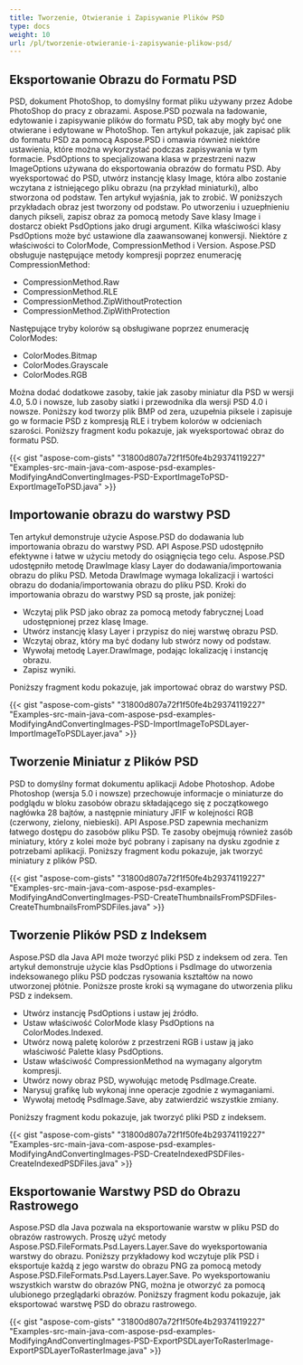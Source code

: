 ```yaml
---
title: Tworzenie, Otwieranie i Zapisywanie Plików PSD
type: docs
weight: 10
url: /pl/tworzenie-otwieranie-i-zapisywanie-plikow-psd/
---
```


## **Eksportowanie Obrazu do Formatu PSD**
PSD, dokument PhotoShop, to domyślny format pliku używany przez Adobe PhotoShop do pracy z obrazami. Aspose.PSD pozwala na ładowanie, edytowanie i zapisywanie plików do formatu PSD, tak aby mogły być one otwierane i edytowane w PhotoShop. Ten artykuł pokazuje, jak zapisać plik do formatu PSD za pomocą Aspose.PSD i omawia również niektóre ustawienia, które można wykorzystać podczas zapisywania w tym formacie. PsdOptions to specjalizowana klasa w przestrzeni nazw ImageOptions używana do eksportowania obrazów do formatu PSD. Aby wyeksportować do PSD, utwórz instancję klasy Image, która albo zostanie wczytana z istniejącego pliku obrazu (na przykład miniaturki), albo stworzona od podstaw. Ten artykuł wyjaśnia, jak to zrobić. W poniższych przykładach obraz jest tworzony od podstaw. Po utworzeniu i uzuepłnieniu danych pikseli, zapisz obraz za pomocą metody Save klasy Image i dostarcz obiekt PsdOptions jako drugi argument. Kilka właściwości klasy PsdOptions może być ustawione dla zaawansowanej konwersji. Niektóre z właściwości to ColorMode, CompressionMethod i Version. Aspose.PSD obsługuje następujące metody kompresji poprzez enumerację CompressionMethod:

- CompressionMethod.Raw
- CompressionMethod.RLE
- CompressionMethod.ZipWithoutProtection
- CompressionMethod.ZipWithProtection

Następujące tryby kolorów są obsługiwane poprzez enumerację ColorModes:

- ColorModes.Bitmap
- ColorModes.Grayscale
- ColorModes.RGB



Można dodać dodatkowe zasoby, takie jak zasoby miniatur dla PSD w wersji 4.0, 5.0 i nowsze, lub zasoby siatki i przewodnika dla wersji PSD 4.0 i nowsze. Poniższy kod tworzy plik BMP od zera, uzupełnia piksele i zapisuje go w formacie PSD z kompresją RLE i trybem kolorów w odcieniach szarości. Poniższy fragment kodu pokazuje, jak wyeksportować obraz do formatu PSD.



{{< gist "aspose-com-gists" "31800d807a72f1f50fe4b29374119227" "Examples-src-main-java-com-aspose-psd-examples-ModifyingAndConvertingImages-PSD-ExportImageToPSD-ExportImageToPSD.java" >}}
## **Importowanie obrazu do warstwy PSD**
Ten artykuł demonstruje użycie Aspose.PSD do dodawania lub importowania obrazu do warstwy PSD. API Aspose.PSD udostępniło efektywne i łatwe w użyciu metody do osiągnięcia tego celu. Aspose.PSD udostępniło metodę DrawImage klasy Layer do dodawania/importowania obrazu do pliku PSD. Metoda DrawImage wymaga lokalizacji i wartości obrazu do dodania/importowania obrazu do pliku PSD. Kroki do importowania obrazu do warstwy PSD są proste, jak poniżej:

- Wczytaj plik PSD jako obraz za pomocą metody fabrycznej Load udostępnionej przez klasę Image.
- Utwórz instancję klasy Layer i przypisz do niej warstwę obrazu PSD.
- Wczytaj obraz, który ma być dodany lub stwórz nowy od podstaw.
- Wywołaj metodę Layer.DrawImage, podając lokalizację i instancję obrazu.
- Zapisz wyniki.



Poniższy fragment kodu pokazuje, jak importować obraz do warstwy PSD.



{{< gist "aspose-com-gists" "31800d807a72f1f50fe4b29374119227" "Examples-src-main-java-com-aspose-psd-examples-ModifyingAndConvertingImages-PSD-ImportImageToPSDLayer-ImportImageToPSDLayer.java" >}}


## **Tworzenie Miniatur z Plików PSD**
PSD to domyślny format dokumentu aplikacji Adobe Photoshop. Adobe Photoshop (wersja 5.0 i nowsze) przechowuje informacje o miniaturze do podglądu w bloku zasobów obrazu składającego się z początkowego nagłówka 28 bajtów, a następnie miniatury JFIF w kolejności RGB (czerwony, zielony, niebieski). API Aspose.PSD zapewnia mechanizm łatwego dostępu do zasobów pliku PSD. Te zasoby obejmują również zasób miniatury, który z kolei może być pobrany i zapisany na dysku zgodnie z potrzebami aplikacji. Poniższy fragment kodu pokazuje, jak tworzyć miniatury z plików PSD.



{{< gist "aspose-com-gists" "31800d807a72f1f50fe4b29374119227" "Examples-src-main-java-com-aspose-psd-examples-ModifyingAndConvertingImages-PSD-CreateThumbnailsFromPSDFiles-CreateThumbnailsFromPSDFiles.java" >}}


## **Tworzenie Plików PSD z Indeksem**
Aspose.PSD dla Java API może tworzyć pliki PSD z indeksem od zera. Ten artykuł demonstruje użycie klas PsdOptions i PsdImage do utworzenia indeksowanego pliku PSD podczas rysowania kształtów na nowo utworzonej płótnie. Poniższe proste kroki są wymagane do utworzenia pliku PSD z indeksem.

- Utwórz instancję PsdOptions i ustaw jej źródło.
- Ustaw właściwość ColorMode klasy PsdOptions na ColorModes.Indexed.
- Utwórz nową paletę kolorów z przestrzeni RGB i ustaw ją jako właściwość Palette klasy PsdOptions.
- Ustaw właściwość CompressionMethod na wymagany algorytm kompresji.
- Utwórz nowy obraz PSD, wywołując metodę PsdImage.Create.
- Narysuj grafikę lub wykonaj inne operacje zgodnie z wymaganiami.
- Wywołaj metodę PsdImage.Save, aby zatwierdzić wszystkie zmiany.



Poniższy fragment kodu pokazuje, jak tworzyć pliki PSD z indeksem.



{{< gist "aspose-com-gists" "31800d807a72f1f50fe4b29374119227" "Examples-src-main-java-com-aspose-psd-examples-ModifyingAndConvertingImages-PSD-CreateIndexedPSDFiles-CreateIndexedPSDFiles.java" >}}
## **Eksportowanie Warstwy PSD do Obrazu Rastrowego**
Aspose.PSD dla Java pozwala na eksportowanie warstw w pliku PSD do obrazów rastrowych. Proszę użyć metody Aspose.PSD.FileFormats.Psd.Layers.Layer.Save do wyeksportowania warstwy do obrazu. Poniższy przykładowy kod wczytuje plik PSD i eksportuje każdą z jego warstw do obrazu PNG za pomocą metody Aspose.PSD.FileFormats.Psd.Layers.Layer.Save. Po wyeksportowaniu wszystkich warstw do obrazów PNG, można je otworzyć za pomocą ulubionego przeglądarki obrazów. Poniższy fragment kodu pokazuje, jak eksportować warstwę PSD do obrazu rastrowego.



{{< gist "aspose-com-gists" "31800d807a72f1f50fe4b29374119227" "Examples-src-main-java-com-aspose-psd-examples-ModifyingAndConvertingImages-PSD-ExportPSDLayerToRasterImage-ExportPSDLayerToRasterImage.java" >}}
